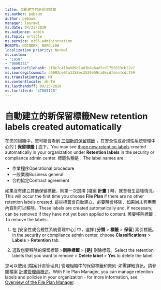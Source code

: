```yaml
---
title: 自動建立的新保留標籤
ms.author: pebaum
author: pebaum
manager: laurawi
ms.date: 04/21/2020
ms.audience: admin
ms.topic: article
ms.service: o365-administration
ROBOTS: NOINDEX, NOFOLLOW
localization_priority: Normal
ms.custom:
- "1958"
- "9000331"
ms.openlocfilehash: 2f0e7c418a909d1adfb8e6ad5cd1755839cb22e2
ms.sourcegitcommit: c6692ce0fa1358ec3529e59ca0ecdfdea4cdc759
ms.translationtype: MT
ms.contentlocale: zh-TW
ms.lasthandoff: 09/15/2020
ms.locfileid: "47803128"
---
```

# <a name="new-retention-labels-created-automatically"></a><span data-ttu-id="93f45-102">自動建立的新保留標籤</span><span class="sxs-lookup"><span data-stu-id="93f45-102">New retention labels created automatically</span></span>

<span data-ttu-id="93f45-103">在您的組織中，您可能會看到 [三個新的保留標籤](https://docs.microsoft.com/microsoft-365/compliance/file-plan-manager) ，在安全性或合規性系統管理中心的 [ **保留標籤** ] 底下。</span><span class="sxs-lookup"><span data-stu-id="93f45-103">You may see [three new retention labels](https://docs.microsoft.com/microsoft-365/compliance/file-plan-manager) created automatically in your organization under **Retention labels** in the security or compliance admin center.</span></span> <span data-ttu-id="93f45-104">標籤名稱是：</span><span class="sxs-lookup"><span data-stu-id="93f45-104">The label names are:</span></span>

- <span data-ttu-id="93f45-105">作業程序</span><span class="sxs-lookup"><span data-stu-id="93f45-105">Operational procedure</span></span>
- <span data-ttu-id="93f45-106">一般業務</span><span class="sxs-lookup"><span data-stu-id="93f45-106">Business general</span></span>
- <span data-ttu-id="93f45-107">合約協定</span><span class="sxs-lookup"><span data-stu-id="93f45-107">Contract agreement</span></span>

<span data-ttu-id="93f45-108">如果沒有建立其他保留標籤，則第一次選擇 [檔案 **計畫** ] 時，就會發生這種情況。</span><span class="sxs-lookup"><span data-stu-id="93f45-108">This will occur the first time you choose **File Plan** if there are no other retention labels created.</span></span> <span data-ttu-id="93f45-109">這些標籤會自動建立，必要時會移除，如果尚未套用至內容則可以移除。</span><span class="sxs-lookup"><span data-stu-id="93f45-109">These labels are created automatically and, if necessary, can be removed if they have not yet been applied to content.</span></span> <span data-ttu-id="93f45-110">若要移除標籤：</span><span class="sxs-lookup"><span data-stu-id="93f45-110">To remove the labels:</span></span>

1. <span data-ttu-id="93f45-111">在 [安全性或合規性系統管理中心] 中，選擇 [**分類**  >  **標籤**  >  **保留**] 索引標籤。</span><span class="sxs-lookup"><span data-stu-id="93f45-111">In the security or compliance admin center, choose **Classifications** > **Labels** > **Retention** tab.</span></span>

1. <span data-ttu-id="93f45-112">選取您要移除的保留標籤 >**刪除標籤**  >  **[是]** 刪除標籤。</span><span class="sxs-lookup"><span data-stu-id="93f45-112">Select the retention labels that you want to remove > **Delete label** > **Yes** to delete the label.</span></span>

<span data-ttu-id="93f45-113">您可以使用 [檔案計畫管理員] 管理組織中的保留標籤和原則-如需詳細資訊，請參閱檔案 [計畫管理員概述](https://docs.microsoft.com/microsoft-365/compliance/file-plan-manager)。</span><span class="sxs-lookup"><span data-stu-id="93f45-113">With File Plan Manager, you can manage retention labels and policies in your organization - for more information, see [Overview of the File Plan Manager](https://docs.microsoft.com/microsoft-365/compliance/file-plan-manager).</span></span>
